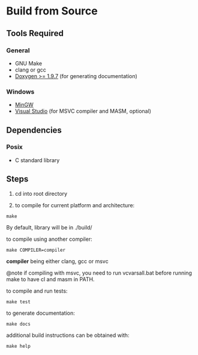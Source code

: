 Build from Source
=================

## Tools Required

### General

- GNU Make
- clang or gcc
- [Doxygen >= 1.9.7](https://www.doxygen.nl/) (for generating documentation)

### Windows

- [MinGW](https://www.mingw-w64.org/)
- [Visual Studio](https://visualstudio.microsoft.com/) (for MSVC compiler and MASM, optional)

## Dependencies

### Posix

- C standard library

## Steps

1) cd into root directory

2) to compile for current platform and architecture:
```console
make
```

By default, library will be in ./build/

to compile using another compiler:
```console
make COMPILER=compiler
```
**compiler** being either clang, gcc or msvc

@note if compiling with msvc, you need to run vcvarsall.bat before running make to have cl and masm in PATH.

to compile and run tests:
```console
make test
```
to generate documentation:
```console
make docs
```

additional build instructions can be obtained with:
```console
make help
```

